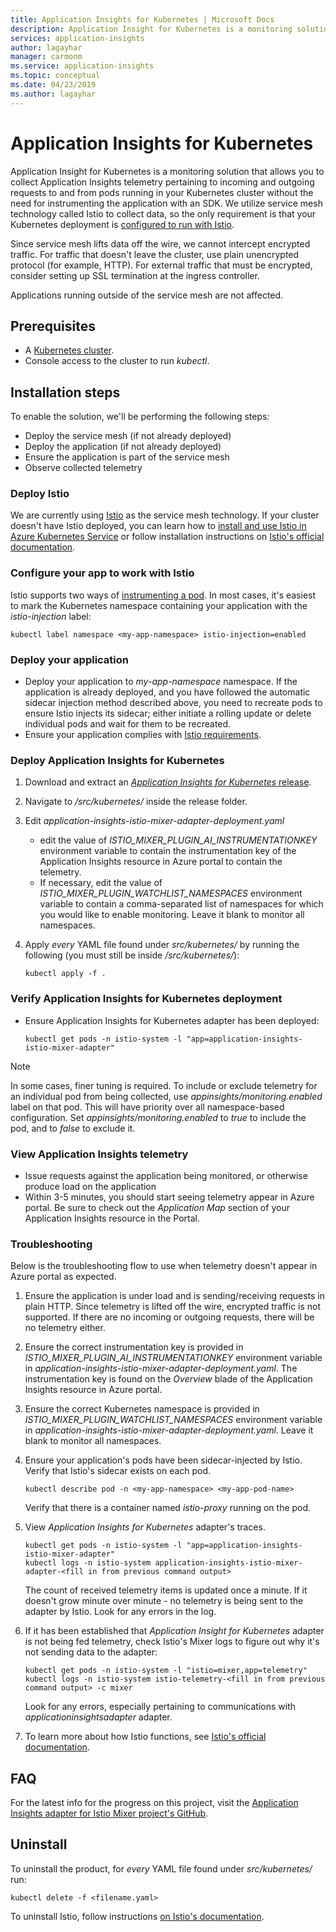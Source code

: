```yaml
---
title: Application Insights for Kubernetes | Microsoft Docs
description: Application Insight for Kubernetes is a monitoring solution that allows you to collect Application Insights telemetry pertaining to incoming and outgoing requests to and from pods running in your Kubernetes cluster. 
services: application-insights
author: lagayhar
manager: carmonm
ms.service: application-insights
ms.topic: conceptual
ms.date: 04/23/2019
ms.author: lagayhar
---
```


# Application Insights for Kubernetes

Application Insight for Kubernetes is a monitoring solution that allows you to collect Application Insights telemetry pertaining to incoming and outgoing requests to and from pods running in your Kubernetes cluster without the need for instrumenting the application with an SDK. We utilize service mesh technology called Istio to collect data, so the only requirement is that your Kubernetes deployment is [configured to run with Istio](#Deploy-Istio).

Since service mesh lifts data off the wire, we cannot intercept encrypted traffic. For traffic that doesn't leave the cluster, use plain unencrypted protocol (for example, HTTP). For external traffic that must be encrypted, consider setting up SSL termination at the ingress controller.

Applications running outside of the service mesh are not affected.

## Prerequisites

- A [Kubernetes cluster](https://docs.microsoft.com/en-us/azure/aks/concepts-clusters-workloads).
- Console access to the cluster to run *kubectl*.


## Installation steps

To enable the solution, we'll be performing the following steps:
- Deploy the service mesh (if not already deployed)
- Deploy the application (if not already deployed)
- Ensure the application is part of the service mesh
- Observe collected telemetry

### Deploy Istio

We are currently using [Istio](https://istio.io/docs/concepts/what-is-istio/) as the service mesh technology. If your cluster doesn't have Istio deployed, you can learn how to [install and use Istio in Azure Kubernetes Service](https://docs.microsoft.com/en-us/azure/aks/istio-install) or follow installation instructions on [Istio's official documentation](https://istio.io/docs/setup/kubernetes/).

### Configure your app to work with Istio

Istio supports two ways of [instrumenting a pod](https://istio.io/docs/setup/kubernetes/additional-setup/sidecar-injection/).
In most cases, it's easiest to mark the Kubernetes namespace containing your application with the *istio-injection* label:

```
kubectl label namespace <my-app-namespace> istio-injection=enabled
```

### Deploy your application

- Deploy your application to *my-app-namespace* namespace. If the application is already deployed, and you have followed the automatic
sidecar injection method described above, you need to recreate pods to ensure Istio injects its sidecar; either initiate a
rolling update or delete individual pods and wait for them to be recreated.
- Ensure your application complies with [Istio requirements](https://istio.io/docs/setup/kubernetes/prepare/requirements/).

### Deploy Application Insights for Kubernetes

1. Download and extract an [*Application Insights for Kubernetes* release](https://github.com/Microsoft/Application-Insights-Istio-Adapter/releases/).
2. Navigate to */src/kubernetes/* inside the release folder.
3. Edit *application-insights-istio-mixer-adapter-deployment.yaml*
    - edit the value of *ISTIO_MIXER_PLUGIN_AI_INSTRUMENTATIONKEY* environment variable to contain the instrumentation key of the Application Insights resource in Azure portal to contain the telemetry.
    - If necessary, edit the value of *ISTIO_MIXER_PLUGIN_WATCHLIST_NAMESPACES* environment variable to contain a comma-separated list of namespaces for which you would like to enable monitoring. Leave it blank to monitor all namespaces.
4. Apply *every* YAML file found under *src/kubernetes/* by running the following (you must still be inside */src/kubernetes/*):

   ```
   kubectl apply -f .
   ```

### Verify Application Insights for Kubernetes deployment

- Ensure Application Insights for Kubernetes adapter has been deployed:
  ```
  kubectl get pods -n istio-system -l "app=application-insights-istio-mixer-adapter"
  ```
> [!NOTE]
> In some cases, finer tuning is required. To include or exclude telemetry for an individual pod from being collected, use *appinsights/monitoring.enabled* label on that pod. This will have priority over all namespace-based configuration. Set *appinsights/monitoring.enabled* to *true* to include the pod, and to *false* to exclude it.

### View Application Insights telemetry

- Issue requests against the application being monitored, or otherwise produce load on the application
- Within 3-5 minutes, you should start seeing telemetry appear in Azure portal. Be sure to check out the *Application Map* section of your Application Insights resource in the Portal.

### Troubleshooting

Below is the troubleshooting flow to use when telemetry doesn't appear in Azure portal as expected.

1. Ensure the application is under load and is sending/receiving requests in plain HTTP. Since telemetry is lifted off the wire, encrypted traffic is not supported. If there are no incoming or outgoing requests, there will be no telemetry either.
2. Ensure the correct instrumentation key is provided in *ISTIO_MIXER_PLUGIN_AI_INSTRUMENTATIONKEY* environment variable in *application-insights-istio-mixer-adapter-deployment.yaml*. The instrumentation key is found on the *Overview* blade of the Application Insights resource in Azure portal.
3. Ensure the correct Kubernetes namespace is provided in *ISTIO_MIXER_PLUGIN_WATCHLIST_NAMESPACES* environment variable in *application-insights-istio-mixer-adapter-deployment.yaml*. Leave it blank to monitor all namespaces.
4. Ensure your application's pods have been sidecar-injected by Istio. Verify that Istio's sidecar exists on each pod.

   ```
   kubectl describe pod -n <my-app-namespace> <my-app-pod-name>
   ```
   Verify that there is a container named *istio-proxy* running on the pod.

5. View *Application Insights for Kubernetes* adapter's traces.

   ```
   kubectl get pods -n istio-system -l "app=application-insights-istio-mixer-adapter"
   kubectl logs -n istio-system application-insights-istio-mixer-adapter-<fill in from previous command output>
   ```

   The count of received telemetry items is updated once a minute. If it doesn't grow minute over minute - no telemetry is being sent to the adapter by Istio.
   Look for any errors in the log.
6. If it has been established that *Application Insight for Kubernetes* adapter is not being fed telemetry, check Istio's Mixer logs to figure out why it's not sending data to the adapter:

   ```
   kubectl get pods -n istio-system -l "istio=mixer,app=telemetry"
   kubectl logs -n istio-system istio-telemetry-<fill in from previous command output> -c mixer
   ```
   Look for any errors, especially pertaining to communications with *applicationinsightsadapter* adapter.
1. To learn more about how Istio functions, see [Istio's official documentation](https://istio.io/docs/concepts/what-is-istio/).

## FAQ

For the latest info for the progress on this project, visit the [Application Insights adapter for Istio Mixer project's GitHub](https://github.com/Microsoft/Application-Insights-Istio-Adapter/blob/master/SETUP.md#faq).

## Uninstall

To uninstall the product, for *every* YAML file found under *src/kubernetes/* run:

```
kubectl delete -f <filename.yaml>
```

To uninstall Istio, follow instructions [on Istio's documentation](https://istio.io/docs/setup/kubernetes/install/helm/#uninstall).